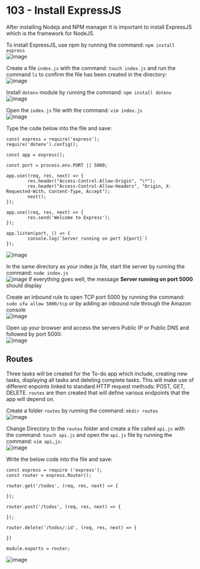 # 103 - Install ExpressJS
After installing Nodejs and NPM manager it is important to install ExpressJS which is the framework for NodeJS.

To install ExpressJS, use npm by running the command: ```npm install express```  
![image](https://github.com/gideonsngo/DevOpsTraining/assets/74353147/15436be2-48c5-4c32-a146-d806e27a2905)  

Create a file ```index.js``` with the command: ```touch index.js``` and run the command ```ls``` to confirm the file has been created in the directory:  
![image](https://github.com/gideonsngo/DevOpsTraining/assets/74353147/1f50914f-084f-4fbb-bb92-fe010861865c)  

Install ```dotenv``` module by running the command: ```npm install dotenv```  
![image](https://github.com/gideonsngo/DevOpsTraining/assets/74353147/d84b2ed5-f277-4c3c-a3bc-2f371fbfd141)  

Open the ```index.js``` file with the command: ```vim index.js```  
![image](https://github.com/gideonsngo/DevOpsTraining/assets/74353147/287f5d74-fbed-494b-81db-f57f32724977)  

Type the code below into the file and save:  
````
const express = require('express');
require('dotenv').config();

const app = express();

const port = process.env.PORT || 5000;

app.use((req, res, next) => {
        res.header("Access-Control-Allow-Origin", "\*");
        res.header("Access-Control-Allow-Headers", "Origin, X-Requested-With, Content-Type, Accept");
        next();
});

app.use((req, res, next) => {
        res.send('Welcome to Express');
});

app.listen(port, () => {
        console.log(`Server running on port ${port}`)
});

````
![image](https://github.com/gideonsngo/DevOpsTraining/assets/74353147/993e5968-6840-4024-b986-9a28e8831c75)  

In the same directory as your index.js file, start the server by running the command: ```node index.js```  
![image](https://github.com/gideonsngo/DevOpsTraining/assets/74353147/c417f69a-b2d9-43fc-bcbf-dbb7dd5e3d1e)  If everything goes well, the message **Server running on port 5000** should display  

Create an inbound rule to open TCP port 5000 by running the command: ```sudo ufw allow 5000/tcp``` or by adding an inbound rule through the Amazon console  
![image](https://github.com/gideonsngo/DevOpsTraining/assets/74353147/ac80b192-9f40-4921-a101-2f592bd9ebfe)  

Open up your browser and access the servers Public IP or Public DNS and followed by port 5000:  
![image](https://github.com/gideonsngo/DevOpsTraining/assets/74353147/d9fdcb26-f4e0-4a00-99e4-ca5a20cb30a1)  

## Routes
Three tasks will be created for the To-do app which include, creating new tasks, displaying all tasks and deleting complete tasks. This will make use of different enpoints linked to standard HTTP request methods: POST, GET, DELETE.
```routes``` are then created that will define various endpoints that the app will depend on.

Create a folder ```routes``` by running the command: ```mkdir routes```  
![image](https://github.com/gideonsngo/DevOpsTraining/assets/74353147/6310b8a7-76e0-4fad-8978-286e43ee4032)  

Change Directory to the ```routes``` folder and create a file called ```api.js``` with the command: ```touch api.js``` and open the ```api.js``` file by running the command: ```vim api,js```:  
![image](https://github.com/gideonsngo/DevOpsTraining/assets/74353147/7fe34f98-f069-405b-b3a6-86530cf4ef64)  

Write the below code into the file and save:   
````
const express = require ('express');
const router = express.Router();

router.get('/todos', (req, res, next) => {

});

router.post('/todos', (req, res, next) => {

});

router.delete('/todos/:id', (req, res, next) => {

})

module.exports = router;
````
![image](https://github.com/gideonsngo/DevOpsTraining/assets/74353147/82a36d77-1a5f-4e7b-8463-69807e11a988)














